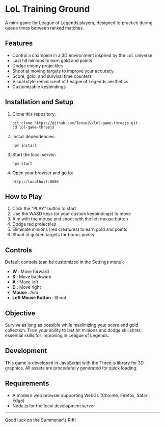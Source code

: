 # LoL Training Ground

A mini-game for League of Legends players, designed to practice during queue times between ranked matches.

## Features

- Control a champion in a 3D environment inspired by the LoL universe
- Last hit minions to earn gold and points
- Dodge enemy projectiles
- Shoot at moving targets to improve your accuracy
- Score, gold, and survival time counters
- Visual style reminiscent of League of Legends aesthetics
- Customizable keybindings

## Installation and Setup

1. Clone this repository:
   ```
   git clone https://github.com/TenseiV/lol-game-threejs.git
   cd lol-game-threejs
   ```

2. Install dependencies:
   ```
   npm install
   ```

3. Start the local server:
   ```
   npm start
   ```

4. Open your browser and go to:
   ```
   http://localhost:8080
   ```

## How to Play

1. Click the "PLAY" button to start
2. Use the WASD keys (or your custom keybindings) to move
3. Aim with the mouse and shoot with the left mouse button
4. Dodge red projectiles
5. Eliminate minions (red creatures) to earn gold and points
6. Shoot at golden targets for bonus points

## Controls

Default controls (can be customized in the Settings menu):
- **W** : Move forward
- **S** : Move backward
- **A** : Move left
- **D** : Move right
- **Mouse** : Aim
- **Left Mouse Button** : Shoot

## Objective

Survive as long as possible while maximizing your score and gold collection. Train your ability to last hit minions and dodge skillshots, essential skills for improving in League of Legends.

## Development

This game is developed in JavaScript with the Three.js library for 3D graphics. All assets are procedurally generated for quick loading.

## Requirements

- A modern web browser supporting WebGL (Chrome, Firefox, Safari, Edge)
- Node.js for the local development server

---

Good luck on the Summoner's Rift! 